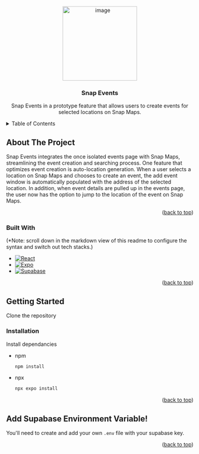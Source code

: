 

<a id="readme-top"></a>

<!-- PROJECT LOGO -->
<br />
<div align="center">
  <a href="https://github.com/github_username/repo_name">
    <img width="200" height="200" alt="image" src="https://github.com/user-attachments/assets/5ff03eed-02ff-481f-8018-52dc60bd1bbe" />

  </a>

<h3 align="center">Snap Events</h3>

  <p align="center">
    Snap Events in a prototype feature that allows users to create events for selected locations on Snap Maps.
  </p>
</div>

<!-- TABLE OF CONTENTS -->
<details>
  <summary>Table of Contents</summary>
  <ol>
    <li>
      <a href="#about-the-project">About The Project</a>
      <ul>
        <li><a href="#built-with">Built With</a></li>
      </ul>
    </li>
    <li>
      <a href="#getting-started">Getting Started</a>
      <ul>
        <li><a href="#prerequisites">Prerequisites</a></li>
        <li><a href="#installation">Installation</a></li>
      </ul>
    </li>
    <li><a href="#usage">Usage</a></li>
    <li><a href="#license">License</a></li>
  </ol>
</details>

<!-- ABOUT THE PROJECT -->

## About The Project

Snap Events integrates the once isolated events page with Snap Maps, streamlining the event creation and searching process. One feature that optimizes event creation is auto-location generation. When a user selects a location on Snap Maps and chooses to create an event, the add event window is automatically populated with the address of the selected location. In addition, when event details are pulled up in the events page, the user now has the option to jump to the location of the event on Snap Maps.

<p align="right">(<a href="#readme-top">back to top</a>)</p>

### Built With 
(*Note: scroll down in the markdown view of this readme to configure the syntax and switch out tech stacks.)

- [![React][React.js]][React-url]
- [![Expo][Expo.dev]][Expo-url]
- [![Supabase][Supabase.com]][Supabase-url]

<p align="right">(<a href="#readme-top">back to top</a>)</p>

<!-- GETTING STARTED -->

## Getting Started

Clone the repository

### Installation

Install dependancies

- npm
  ```sh
  npm install
  ```
- npx
  ```sh
  npx expo install
  ```


<p align="right">(<a href="#readme-top">back to top</a>)</p>


##  Add Supabase Environment Variable!

You'll need to create and add your own `.env` file with your supabase key.

<!-- USAGE EXAMPLES -->

<!--## Usage

Use this space to show useful examples of how a project can be used. Additional screenshots, code examples and demos work well in this space. You may also link to more resources.

<p align="right">(<a href="#readme-top">back to top</a>)</p>

<!-- LICENSE -->

<!--## License

Distributed under the project_license. See `LICENSE.txt` for more information.-->

<p align="right">(<a href="#readme-top">back to top</a>)</p>

<!-- MARKDOWN LINKS & IMAGES -->
<!-- https://www.markdownguide.org/basic-syntax/#reference-style-links -->

[license-url]: https://github.com/github_username/repo_name/blob/master/LICENSE.txt
[linkedin-shield]: https://img.shields.io/badge/-LinkedIn-black.svg?style=for-the-badge&logo=linkedin&colorB=555
[linkedin-url]: https://linkedin.com/in/linkedin_username
[product-screenshot]: images/screenshot.png
[Next.js]: https://img.shields.io/badge/next.js-000000?style=for-the-badge&logo=nextdotjs&logoColor=white
[Next-url]: https://nextjs.org/
[React.js]: https://img.shields.io/badge/React-20232A?style=for-the-badge&logo=react&logoColor=61DAFB
[React-url]: https://reactjs.org/
[Vue.js]: https://img.shields.io/badge/Vue.js-35495E?style=for-the-badge&logo=vuedotjs&logoColor=4FC08D
[Vue-url]: https://vuejs.org/
[Angular.io]: https://img.shields.io/badge/Angular-DD0031?style=for-the-badge&logo=angular&logoColor=white
[Angular-url]: https://angular.io/
[Svelte.dev]: https://img.shields.io/badge/Svelte-4A4A55?style=for-the-badge&logo=svelte&logoColor=FF3E00
[Svelte-url]: https://svelte.dev/
[Expo.dev]: https://img.shields.io/badge/Expo-000000?logo=Expo&logoColor=white
[Expo-url]: https://expo.dev/
[Supabase.com]: https://img.shields.io/badge/Supabase-3ECF8E?style=for-the-badge&logo=supabase&logoColor=white
[Supabase-url]: https://supabase.com/
[Laravel.com]: https://img.shields.io/badge/Laravel-FF2D20?style=for-the-badge&logo=laravel&logoColor=white
[Laravel-url]: https://laravel.com
[Bootstrap.com]: https://img.shields.io/badge/Bootstrap-563D7C?style=for-the-badge&logo=bootstrap&logoColor=white
[Bootstrap-url]: https://getbootstrap.com
[JQuery.com]: https://img.shields.io/badge/jQuery-0769AD?style=for-the-badge&logo=jquery&logoColor=white
[JQuery-url]: https://jquery.com
